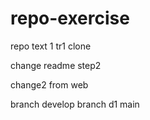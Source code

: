 # repo-exercise
repo text 1
tr1 clone

change readme step2

change2 from web

branch develop
branch d1
main
